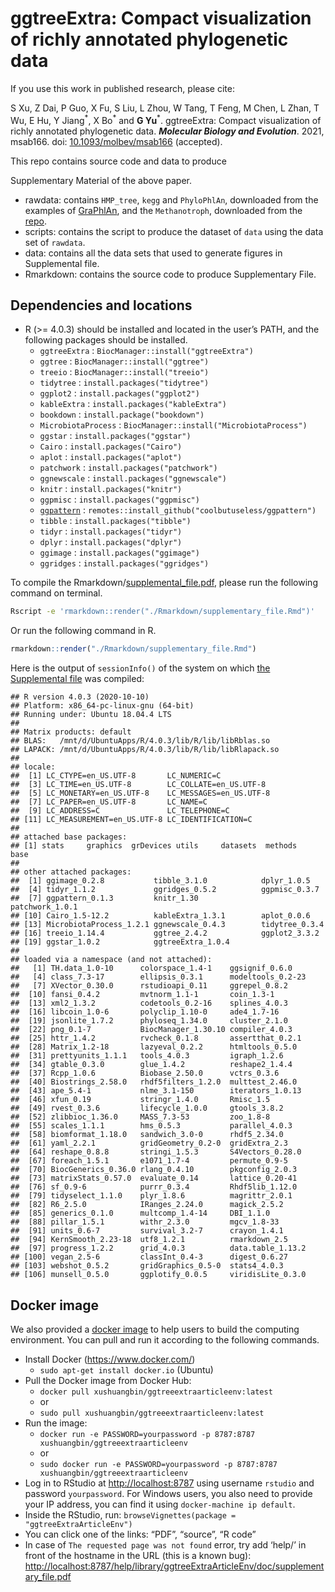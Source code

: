 <!-- README.md is generated from README.Rmd. Please edit that file -->

# ggtreeExtra: Compact visualization of richly annotated phylogenetic data

If you use this work in published research, please cite:

S Xu, Z Dai, P Guo, X Fu, S Liu, L Zhou, W Tang, T Feng, M Chen, L Zhan,
T Wu, E Hu, Y Jiang<sup>\*</sup>, X Bo<sup>\*</sup> and **G
Yu**<sup>\*</sup>. ggtreeExtra: Compact visualization of richly
annotated phylogenetic data. ***Molecular Biology and Evolution***.
2021, msab166. doi:
[10.1093/molbev/msab166](https://doi.org/10.1093/molbev/msab166)
(accepted).

This repo contains source code and data to produce
<!--Manuscript and-->Supplementary Material of the above paper.

  - rawdata: contains `HMP_tree`, `kegg` and `PhyloPhlAn`, downloaded
    from the examples of
    [GraPhlAn](https://github.com/biobakery/graphlan/tree/master/examples),
    and the `Methanotroph`, downloaded from the
    [repo](https://github.com/TheWrightonLab/Methanotroph_rpS3Analyses_SmithWrighton2018).
  - scripts: contains the script to produce the dataset of `data` using
    the data set of `rawdata`.
  - data: contains all the data sets that used to generate figures in
    Supplemental file.
  - Rmarkdown: contains the source code to produce Supplementary File.

## Dependencies and locations

<!-- - GNU Make should be located in the user’s PATH -->
<!-- - Python (2 or 3) should be installed and located in the user’s PATH -->
<!--and `Biopython` also should be installed. -->

  - R (\>= 4.0.3) should be installed and located in the user’s PATH,
    and the following packages should be installed.
      - `ggtreeExtra` : `BiocManager::install("ggtreeExtra")`
      - `ggtree` : `BiocManager::install("ggtree")`
      - `treeio` : `BiocManager::install("treeio")`
      - `tidytree` : `install.packages("tidytree")`
      - `ggplot2` : `install.packages("ggplot2")`
      - `kableExtra` : `install.packages("kableExtra")`
      - `bookdown` : `install.package("bookdown")`
      - `MicrobiotaProcess` :
        `BiocManager::install("MicrobiotaProcess")`
      - `ggstar` : `install.packages("ggstar")`
      - `Cairo` : `install.packages("Cairo")`
      - `aplot` : `install.packages("aplot")`
      - `patchwork` : `install.packages("patchwork")`
      - `ggnewscale` : `install.packages("ggnewscale")`
      - `knitr` : `install.packages("knitr")`
      - `ggpmisc` : `install.packages("ggpmisc")`
      - [`ggpattern`](https://github.com/coolbutuseless/ggpattern) :
        `remotes::install_github("coolbutuseless/ggpattern")`
      - `tibble` : `install.packages("tibble")`
      - `tidyr` : `install.packages("tidyr")`
      - `dplyr` : `install.packages("dplyr")`
      - `ggimage` : `install.packages("ggimage")`
      - `ggridges` : `install.packages("ggridges")`

To compile the <!-- Rmarkdown/manuscript.docx and -->
Rmarkdown/[supplemental\_file.pdf](Rmarkdown/supplementary_file.pdf),
please run the following command on terminal.

<!-- ```r
make manuscript && make supple 
``` -->

``` bash
Rscript -e 'rmarkdown::render("./Rmarkdown/supplementary_file.Rmd")'
```

Or run the following command in R.

``` r
rmarkdown::render("./Rmarkdown/supplementary_file.Rmd")
```

Here is the output of `sessionInfo()` of the system on which [the
Supplemental file](Rmarkdown/supplementary_file.pdf) was compiled:

    ## R version 4.0.3 (2020-10-10)
    ## Platform: x86_64-pc-linux-gnu (64-bit)
    ## Running under: Ubuntu 18.04.4 LTS
    ## 
    ## Matrix products: default
    ## BLAS:   /mnt/d/UbuntuApps/R/4.0.3/lib/R/lib/libRblas.so
    ## LAPACK: /mnt/d/UbuntuApps/R/4.0.3/lib/R/lib/libRlapack.so
    ## 
    ## locale:
    ##  [1] LC_CTYPE=en_US.UTF-8       LC_NUMERIC=C              
    ##  [3] LC_TIME=en_US.UTF-8        LC_COLLATE=en_US.UTF-8    
    ##  [5] LC_MONETARY=en_US.UTF-8    LC_MESSAGES=en_US.UTF-8   
    ##  [7] LC_PAPER=en_US.UTF-8       LC_NAME=C                 
    ##  [9] LC_ADDRESS=C               LC_TELEPHONE=C            
    ## [11] LC_MEASUREMENT=en_US.UTF-8 LC_IDENTIFICATION=C       
    ## 
    ## attached base packages:
    ## [1] stats     graphics  grDevices utils     datasets  methods   base     
    ## 
    ## other attached packages:
    ##  [1] ggimage_0.2.8           tibble_3.1.0            dplyr_1.0.5            
    ##  [4] tidyr_1.1.2             ggridges_0.5.2          ggpmisc_0.3.7          
    ##  [7] ggpattern_0.1.3         knitr_1.30              patchwork_1.0.1        
    ## [10] Cairo_1.5-12.2          kableExtra_1.3.1        aplot_0.0.6            
    ## [13] MicrobiotaProcess_1.2.1 ggnewscale_0.4.3        tidytree_0.3.4         
    ## [16] treeio_1.14.4           ggtree_2.4.2            ggplot2_3.3.2          
    ## [19] ggstar_1.0.2            ggtreeExtra_1.0.4      
    ## 
    ## loaded via a namespace (and not attached):
    ##   [1] TH.data_1.0-10      colorspace_1.4-1    ggsignif_0.6.0     
    ##   [4] class_7.3-17        ellipsis_0.3.1      modeltools_0.2-23  
    ##   [7] XVector_0.30.0      rstudioapi_0.11     ggrepel_0.8.2      
    ##  [10] fansi_0.4.2         mvtnorm_1.1-1       coin_1.3-1         
    ##  [13] xml2_1.3.2          codetools_0.2-16    splines_4.0.3      
    ##  [16] libcoin_1.0-6       polyclip_1.10-0     ade4_1.7-16        
    ##  [19] jsonlite_1.7.2      phyloseq_1.34.0     cluster_2.1.0      
    ##  [22] png_0.1-7           BiocManager_1.30.10 compiler_4.0.3     
    ##  [25] httr_1.4.2          rvcheck_0.1.8       assertthat_0.2.1   
    ##  [28] Matrix_1.2-18       lazyeval_0.2.2      htmltools_0.5.0    
    ##  [31] prettyunits_1.1.1   tools_4.0.3         igraph_1.2.6       
    ##  [34] gtable_0.3.0        glue_1.4.2          reshape2_1.4.4     
    ##  [37] Rcpp_1.0.6          Biobase_2.50.0      vctrs_0.3.6        
    ##  [40] Biostrings_2.58.0   rhdf5filters_1.2.0  multtest_2.46.0    
    ##  [43] ape_5.4-1           nlme_3.1-150        iterators_1.0.13   
    ##  [46] xfun_0.19           stringr_1.4.0       Rmisc_1.5          
    ##  [49] rvest_0.3.6         lifecycle_1.0.0     gtools_3.8.2       
    ##  [52] zlibbioc_1.36.0     MASS_7.3-53         zoo_1.8-8          
    ##  [55] scales_1.1.1        hms_0.5.3           parallel_4.0.3     
    ##  [58] biomformat_1.18.0   sandwich_3.0-0      rhdf5_2.34.0       
    ##  [61] yaml_2.2.1          gridGeometry_0.2-0  gridExtra_2.3      
    ##  [64] reshape_0.8.8       stringi_1.5.3       S4Vectors_0.28.0   
    ##  [67] foreach_1.5.1       e1071_1.7-4         permute_0.9-5      
    ##  [70] BiocGenerics_0.36.0 rlang_0.4.10        pkgconfig_2.0.3    
    ##  [73] matrixStats_0.57.0  evaluate_0.14       lattice_0.20-41    
    ##  [76] sf_0.9-6            purrr_0.3.4         Rhdf5lib_1.12.0    
    ##  [79] tidyselect_1.1.0    plyr_1.8.6          magrittr_2.0.1     
    ##  [82] R6_2.5.0            IRanges_2.24.0      magick_2.5.2       
    ##  [85] generics_0.1.0      multcomp_1.4-14     DBI_1.1.0          
    ##  [88] pillar_1.5.1        withr_2.3.0         mgcv_1.8-33        
    ##  [91] units_0.6-7         survival_3.2-7      crayon_1.4.1       
    ##  [94] KernSmooth_2.23-18  utf8_1.2.1          rmarkdown_2.5      
    ##  [97] progress_1.2.2      grid_4.0.3          data.table_1.13.2  
    ## [100] vegan_2.5-6         classInt_0.4-3      digest_0.6.27      
    ## [103] webshot_0.5.2       gridGraphics_0.5-0  stats4_4.0.3       
    ## [106] munsell_0.5.0       ggplotify_0.0.5     viridisLite_0.3.0

## Docker image

We also provided a [docker
image](https://hub.docker.com/r/xushuangbin/ggtreeextraarticleenv) to
help users to build the computing environment. You can pull and run it
according to the following commands.

  - Install Docker (<https://www.docker.com/>)
      - `sudo apt-get install docker.io` (Ubuntu)
  - Pull the Docker image from Docker Hub:
      - `docker pull xushuangbin/ggtreeextraarticleenv:latest`
      - or
      - `sudo pull xushuangbin/ggtreeextraarticleenv:latest`
  - Run the image:
      - `docker run -e PASSWORD=yourpassword -p 8787:8787
        xushuangbin/ggtreeextraarticleenv`
      - or
      - `sudo docker run -e PASSWORD=yourpassword -p 8787:8787
        xushuangbin/ggtreeextraarticleenv`
  - Log in to RStudio at <http://localhost:8787> using username
    `rstudio` and password `yourpassword`. For Windows users, you also
    need to provide your IP address, you can find it using
    `docker-machine ip default`.
  - Inside the RStudio, run: `browseVignettes(package =
    "ggtreeExtraArticleEnv")`
  - You can click one of the links: “PDF”, “source”, “R code”
  - In case of `The requested page was not found` error, try add ‘help/’
    in front of the hostname in the URL (this is a known bug):
    <http://localhost:8787/help/library/ggtreeExtraArticleEnv/doc/supplementary_file.pdf>
